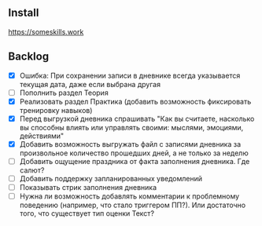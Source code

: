 ## Install

https://someskills.work

## Backlog

- [x] Ошибка: При сохранении записи в дневнике всегда указывается текущая дата, даже если выбрана другая
- [ ] Пополнить раздел Теория
- [x] Реализовать раздел Практика (добавить возможность фиксировать тренировку навыков)
- [x] Перед выгрузкой дневника спрашивать "Как вы считаете, насколько вы способны влиять или управлять своими: мыслями, эмоциями, действиями"
- [x] Добавить возможность выгружать файл с записями дневника за произвольное количество прошедших дней, а не только за неделю
- [ ] Добавить ощущение праздника от факта заполнения дневника. Где салют?
- [ ] Добавить поддержку запланированных уведомлений
- [ ] Показывать стрик заполнения дневника
- [ ] Нужна ли возможность добавлять комментарии к проблемному поведению (например, что стало триггером ПП?). Или достаточно того, что существует тип оценки Текст?
